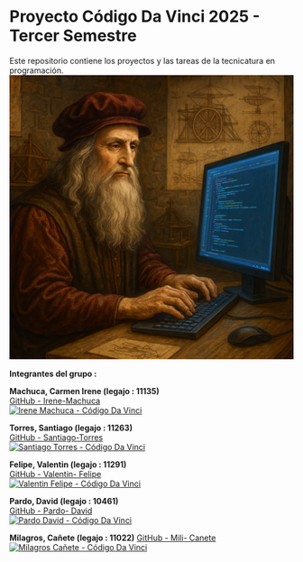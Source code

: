 # Proyecto Código Da Vinci 2025 - Tercer Semestre 

Este repositorio contiene los proyectos y las tareas de la tecnicatura en programación.  
![Leonardo programando](./assets/codigoDavinci.png)

**Integrantes del grupo :**  

  **Machuca, Carmen Irene (legajo : 11135)**  
  [GitHub - Irene-Machuca ](https://github.com/mirenecarmen)  
  [![Irene Machuca - Código Da Vinci ](https://img.shields.io/badge/Código%20Da%20Vinci-Irene%20Machuca-blueyellow?logo=github)](https://github.com/irenemachuca)

  **Torres, Santiago (legajo : 11263)**  
  [GitHub - Santiago-Torres ](https://github.com/Serrix06)  
  [![Santiago Torres - Código Da Vinci ](https://img.shields.io/badge/Código%20Da%20Vinci-Santiago%20Torres-blueyellow?logo=github)](https://github.com/Serrix06)
  
  **Felipe, Valentin (legajo : 11291)**  
  [GitHub - Valentin- Felipe ](https://github.com/Valentin-Felipe)  
  [![Valentin Felipe - Código Da Vinci ](https://img.shields.io/badge/Código%20Da%20Vinci-Valentin%20Felipe-blueyellow?logo=github)](https://github.com/Valentin-Felipe) 

  **Pardo, David (legajo : 10461)**  
  [GitHub - Pardo- David ](https://github.com/David.Pardo93)  
  [![Pardo David - Código Da Vinci ](https://img.shields.io/badge/Código%20Da%20Vinci-Pardo%20David-blueyellow?logo=github)](https://github.com/David.Pardo93) 

  **Milagros, Cañete (legajo : 11022)**
  [GitHub - Mili- Canete ](https://github.com/Mili-Canete)  
  [![Milagros Cañete - Código Da Vinci ](https://img.shields.io/badge/Código%20Da%20Vinci-Mili%20Canete-blueyellow?logo=github)](https://github.com/Mili-Canete)
   



